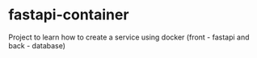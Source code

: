 # fastapi-container
Project to learn how to create a service using docker (front - fastapi and back - database)
